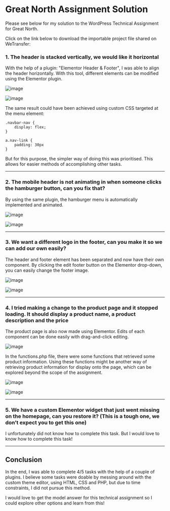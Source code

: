 # Great North Assignment Solution

Please see below for my solution to the WordPress Technical Assignment for Great North.

Click on the link below to download the importable project file shared on WeTransfer:


### 1. The header is stacked vertically, we would like it horizontal
With the help of a plugin: "Elementor Header & Footer", I was able to align the header horizontally. With this tool,
different elements can be modified using the Elementor plugin.

![image](https://github.com/rorense/Great-North-Assignment/assets/103559314/a8737472-438b-4d7c-a24f-000d0d3088c0)

![image](https://github.com/rorense/Great-North-Assignment/assets/103559314/bf801ffe-f1aa-43f3-93e9-4a68067ae22b)

The same result could have been achieved using custom CSS targeted at the menu element:

```
.navbar-nav {
	display: flex;
}

a.nav-link {
	padding: 30px
}
```
But for this purpose, the simpler way of doing this was prioritised. This allows for easier methods of accomplishing other tasks.

---
  
### 2. The mobile header is not animating in when someone clicks the hamburger button, can you fix that?
By using the same plugin, the hamburger menu is automatically implemented and animated.

![image](https://github.com/rorense/Great-North-Assignment/assets/103559314/8046904d-b49b-4fb8-ba63-cf1e34cd1b43)

![image](https://github.com/rorense/Great-North-Assignment/assets/103559314/689e53c7-f9c3-4a5d-a928-31791dbca2bc)

---

### 3. We want a different logo in the footer, can you make it so we can add our own easily?
The header and footer element has been separated and now have their own component. By clicking the edit footer button on the Elementor drop-down, you can easily change the footer image.

![image](https://github.com/rorense/Great-North-Assignment/assets/103559314/90a3d797-a7ee-49f8-a140-c4e6968dea49)

![image](https://github.com/rorense/Great-North-Assignment/assets/103559314/eff13fe4-2a6a-4751-bce9-bebba0dde142)

---

### 4. I tried making a change to the product page and it stopped loading. It should display a product name, a product description and the price

The product page is also now made using Elementor. Edits of each component can be done easily with drag-and-click editing.

![image](https://github.com/rorense/Great-North-Assignment/assets/103559314/2f2eaa71-24c1-4d00-9d5c-4aeef3cc5d74)

In the functions.php file, there were some functions that retrieved some product information. Using these functions might be another way of retrieving product information for display onto the page, which can be explored beyond the scope of the assignment.

![image](https://github.com/rorense/Great-North-Assignment/assets/103559314/ae2df0ac-d598-4112-8077-fe3281aba590)

![image](https://github.com/rorense/Great-North-Assignment/assets/103559314/2fd6b34f-cb59-4899-8026-2babf6fe8a4b)

---

### 5. We have a custom Elementor widget that just went missing on the homepage, can you restore it? (This is a tough one, we don’t expect you to get this one)

I unfortunately did not know how to complete this task. But I would love to know how to complete this task!

---

## Conclusion

In the end, I was able to complete 4/5 tasks with the help of a couple of plugins. I believe some tasks were doable by messing around with the custom theme editor, using HTML, CSS and PHP, but due to time constraints, I did not pursue this method. 

I would love to get the model answer for this technical assignment so I could explore other options and learn from this!
